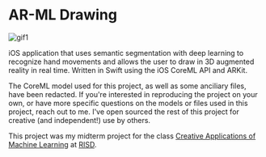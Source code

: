 # AR-ML Drawing

![gif1](https://github.com/jpaik7/AR-ML-Drawing/blob/master/images/drawing_gif.gif)

iOS application that uses semantic segmentation with deep learning to recognize hand
movements and allows the user to draw in 3D augmented reality in real time. Written in Swift using the iOS CoreML API and ARKit.

The CoreML model used for this project, as well as some anciliary files, have been redacted. If you're interested in reproducing the project on your own, or have more specific questions on the models or files used in this project, reach out to me. I've open sourced the rest of this project for creative (and independent!) use by others.

This project was my midterm project for the class [Creative Applications of Machine Learning](http://courses.channel.studio/spring2019machinelearning/) at [RISD](https://www.risd.edu/). 



